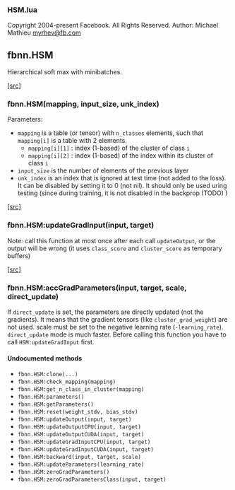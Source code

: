 

### HSM.lua ###

Copyright 2004-present Facebook. All Rights Reserved.
Author: Michael Mathieu <myrhev@fb.com>

<a name="fbnn.HSM.dok"></a>


## fbnn.HSM ##

Hierarchical soft max with minibatches.

<a class="entityLink" href="https://github.com/facebook/fbnn/blob/5dc9bb691436a7687026f4f39b2eea1c0b523ae8/fbnn/HSM.lua#L24">[src]</a>
<a name="fbnn.HSM"></a>


### fbnn.HSM(mapping, input_size, unk_index) ###


Parameters:
* `mapping` is a table (or tensor) with `n_classes` elements,
    such that `mapping[i]` is a table with 2 elements.
    * `mapping[i][1]` : index (1-based) of the cluster of class `i`
    * `mapping[i][2]` : index (1-based) of the index within its cluster of class `i`
*  `input_size` is the number of elements of the previous layer
*  `unk_index` is an index that is ignored at test time (not added to the
    loss). It can be disabled by setting it to 0 (not nil).
    It should only be used uring testing (since during training,
    it is not disabled in the backprop (TODO) )


<a class="entityLink" href="https://github.com/facebook/fbnn/blob/5dc9bb691436a7687026f4f39b2eea1c0b523ae8/fbnn/HSM.lua#L226">[src]</a>
<a name="fbnn.HSM:updateGradInput"></a>


### fbnn.HSM:updateGradInput(input, target) ###

Note: call this function at most once after each call `updateOutput`,
or the output will be wrong (it uses `class_score` and `cluster_score`
as temporary buffers)

<a class="entityLink" href="https://github.com/facebook/fbnn/blob/5dc9bb691436a7687026f4f39b2eea1c0b523ae8/fbnn/HSM.lua#L270">[src]</a>
<a name="fbnn.HSM:accGradParameters"></a>


### fbnn.HSM:accGradParameters(input, target, scale, direct_update) ###

If `direct_update` is set, the parameters are directly updated (not the
gradients). It means that the gradient tensors (like `cluster_grad_weight`)
are not used. scale must be set to the negative learning rate
(`-learning_rate`). `direct_update` mode is much faster.
Before calling this function you have to call `HSM:updateGradInput` first.


#### Undocumented methods ####

<a name="fbnn.HSM:clone"></a>
 * `fbnn.HSM:clone(...)`
<a name="fbnn.HSM:check_mapping"></a>
 * `fbnn.HSM:check_mapping(mapping)`
<a name="fbnn.HSM:get_n_class_in_cluster"></a>
 * `fbnn.HSM:get_n_class_in_cluster(mapping)`
<a name="fbnn.HSM:parameters"></a>
 * `fbnn.HSM:parameters()`
<a name="fbnn.HSM:getParameters"></a>
 * `fbnn.HSM:getParameters()`
<a name="fbnn.HSM:reset"></a>
 * `fbnn.HSM:reset(weight_stdv, bias_stdv)`
<a name="fbnn.HSM:updateOutput"></a>
 * `fbnn.HSM:updateOutput(input, target)`
<a name="fbnn.HSM:updateOutputCPU"></a>
 * `fbnn.HSM:updateOutputCPU(input, target)`
<a name="fbnn.HSM:updateOutputCUDA"></a>
 * `fbnn.HSM:updateOutputCUDA(input, target)`
<a name="fbnn.HSM:updateGradInputCPU"></a>
 * `fbnn.HSM:updateGradInputCPU(input, target)`
<a name="fbnn.HSM:updateGradInputCUDA"></a>
 * `fbnn.HSM:updateGradInputCUDA(input, target)`
<a name="fbnn.HSM:backward"></a>
 * `fbnn.HSM:backward(input, target, scale)`
<a name="fbnn.HSM:updateParameters"></a>
 * `fbnn.HSM:updateParameters(learning_rate)`
<a name="fbnn.HSM:zeroGradParameters"></a>
 * `fbnn.HSM:zeroGradParameters()`
<a name="fbnn.HSM:zeroGradParametersClass"></a>
 * `fbnn.HSM:zeroGradParametersClass(input, target)`
